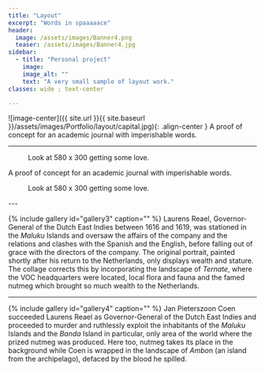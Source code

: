 ```yaml
---
title: "Layout"
excerpt: "Words in spaaaaace"
header:
  image: /assets/images/Banner4.png
  teaser: /assets/images/Banner4.jpg
sidebar:
  - title: "Personal project"
    image:
    image_alt: ""
    text: "A very small sample of layout work."
classes: wide ; text-center

---
```


![image-center]({{ site.url }}{{ site.baseurl }}/assets/images/Portfolio/layout/capital.jpg){: .align-center }
A proof of concept for an academic journal with imperishable words.

---

<figure style ="width:60%" class="align-center">
  <img src="{{ site.url }}{{ site.baseurl }}/assets/images/Portfolio/layout/capital.jpg" alt="">
  <figcaption>Look at 580 x 300 getting some love.</figcaption>
</figure>
A proof of concept for an academic journal with imperishable words.


<figure class="align-center half mfp-image">
  <img src="{{ site.url }}{{ site.baseurl }}/assets/images/Portfolio/layout/capital.jpg" alt="">
  <figcaption>Look at 580 x 300 getting some love.</figcaption>
</figure>
---

{% include gallery id="gallery3" caption="" %}
Laurens Reael, Governor-General of the Dutch East Indies between 1616 and 1619, was stationed in the *Maluku* Islands and oversaw the affairs of the company and the relations and clashes with the Spanish and the English, before falling out of grace with the directors of the company. The original portrait, painted shortly after his return to the Netherlands, only displays wealth and stature. The collage corrects this by incorporating the landscape of *Ternate*, where the VOC headquarters were located, local flora and fauna and the famed nutmeg which brought so much wealth to the Netherlands.

---

{% include gallery id="gallery4" caption="" %}
Jan Pieterszoon Coen succeeded Laurens Reael as Governor-General of the Dutch East Indies and proceeded to murder and ruthlessly exploit the inhabitants of the *Maluku* Islands and the *Banda* Island in particular, only area of the world where the prized nutmeg was produced. Here too, nutmeg takes its place in the background while Coen is wrapped in the landscape of *Ambo*n (an island from the archipelago), defaced by the blood he spilled.

